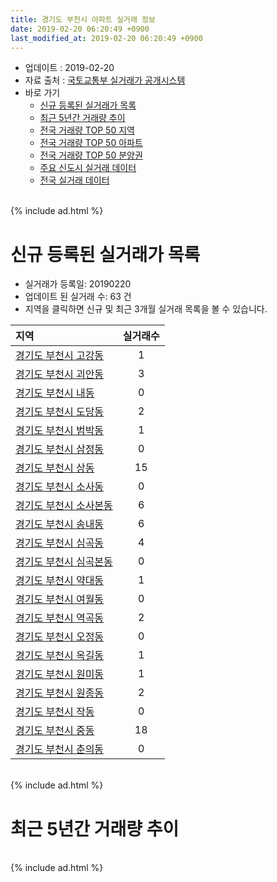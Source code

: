 ```yaml
---
title: 경기도 부천시 아파트 실거래 정보
date: 2019-02-20 06:20:49 +0900
last_modified_at: 2019-02-20 06:20:49 +0900
---
```


* 업데이트 : 2019-02-20
* 자료 출처 : [국토교통부 실거래가 공개시스템](http://rt.molit.go.kr)
* 바로 가기
    * [신규 등록된 실거래가 목록](#신규-등록된-실거래가-목록)
    * [최근 5년간 거래량 추이](#최근-5년간-거래량-추이)
    * [전국 거래량 TOP 50 지역](https://inasie.github.io/apt-trade-info/최근-3개월-전국에서-가장-거래가-많이-발생한-지역)
    * [전국 거래량 TOP 50 아파트](https://inasie.github.io/apt-trade-info/최근-3개월-전국에서-가장-거래가-많이-발생한-아파트)
    * [전국 거래량 TOP 50 분양권](https://inasie.github.io/apt-trade-info/최근-3개월-전국에서-가장-거래가-많이-발생한-분양권)
    * [주요 신도시 실거래 데이터](https://inasie.github.io/apt-trade-info/주요-신도시)
    * [전국 실거래 데이터](https://inasie.github.io/apt-trade-info/전국)

<br>
{% include ad.html %}
<br>

# 신규 등록된 실거래가 목록
* 실거래가 등록일: 20190220
* 업데이트 된 실거래 수: 63 건
* 지역을 클릭하면 신규 및 최근 3개월 실거래 목록을 볼 수 있습니다.


|지역|실거래수|
|:---|:---:|
|[경기도 부천시 고강동](https://inasie.github.io/apt-trade-info/경기도-부천시-고강동)|1|
|[경기도 부천시 괴안동](https://inasie.github.io/apt-trade-info/경기도-부천시-괴안동)|3|
|[경기도 부천시 내동](https://inasie.github.io/apt-trade-info/경기도-부천시-내동)|0|
|[경기도 부천시 도당동](https://inasie.github.io/apt-trade-info/경기도-부천시-도당동)|2|
|[경기도 부천시 범박동](https://inasie.github.io/apt-trade-info/경기도-부천시-범박동)|1|
|[경기도 부천시 삼정동](https://inasie.github.io/apt-trade-info/경기도-부천시-삼정동)|0|
|[경기도 부천시 상동](https://inasie.github.io/apt-trade-info/경기도-부천시-상동)|15|
|[경기도 부천시 소사동](https://inasie.github.io/apt-trade-info/경기도-부천시-소사동)|0|
|[경기도 부천시 소사본동](https://inasie.github.io/apt-trade-info/경기도-부천시-소사본동)|6|
|[경기도 부천시 송내동](https://inasie.github.io/apt-trade-info/경기도-부천시-송내동)|6|
|[경기도 부천시 심곡동](https://inasie.github.io/apt-trade-info/경기도-부천시-심곡동)|4|
|[경기도 부천시 심곡본동](https://inasie.github.io/apt-trade-info/경기도-부천시-심곡본동)|0|
|[경기도 부천시 약대동](https://inasie.github.io/apt-trade-info/경기도-부천시-약대동)|1|
|[경기도 부천시 여월동](https://inasie.github.io/apt-trade-info/경기도-부천시-여월동)|0|
|[경기도 부천시 역곡동](https://inasie.github.io/apt-trade-info/경기도-부천시-역곡동)|2|
|[경기도 부천시 오정동](https://inasie.github.io/apt-trade-info/경기도-부천시-오정동)|0|
|[경기도 부천시 옥길동](https://inasie.github.io/apt-trade-info/경기도-부천시-옥길동)|1|
|[경기도 부천시 원미동](https://inasie.github.io/apt-trade-info/경기도-부천시-원미동)|1|
|[경기도 부천시 원종동](https://inasie.github.io/apt-trade-info/경기도-부천시-원종동)|2|
|[경기도 부천시 작동](https://inasie.github.io/apt-trade-info/경기도-부천시-작동)|0|
|[경기도 부천시 중동](https://inasie.github.io/apt-trade-info/경기도-부천시-중동)|18|
|[경기도 부천시 춘의동](https://inasie.github.io/apt-trade-info/경기도-부천시-춘의동)|0|


<br>
{% include ad.html %}
<br>

# 최근 5년간 거래량 추이


<div style="width:100%;">
    <canvas id="deal_progress" height="200"></canvas>
</div>

<script>
new Chart(document.getElementById("deal_progress"), {
    type: 'line',
    data: {
        labels: ['201402','201403','201404','201405','201406','201407','201408','201409','201410','201411','201412','201501','201502','201503','201504','201505','201506','201507','201508','201509','201510','201511','201512','201601','201602','201603','201604','201605','201606','201607','201608','201609','201610','201611','201612','201701','201702','201703','201704','201705','201706','201707','201708','201709','201710','201711','201712','201801','201802','201803','201804','201805','201806','201807','201808','201809','201810','201811','201812','201901','201902'],
        datasets: [{
            label: '매매',
            pointRadius: 1,
            data: [954, 961, 636, 571, 505, 748, 960, 940, 916, 640, 614, 1016, 1007, 1502, 1294, 1157, 1061, 1026, 880, 878, 956, 704, 486, 551, 594, 935, 920, 906, 1173, 1168, 1017, 1027, 1114, 593, 488, 393, 622, 862, 755, 925, 959, 938, 753, 791, 669, 580, 513, 693, 640, 960, 630, 646, 613, 635, 1275, 1899, 1044, 580, 489, 282, 339],
            borderColor: "rgba(255, 201, 14, 1)",
            backgroundColor: "rgba(255, 201, 14, 0.5)",
            fill: false,
            lineTension: 0
        },{
            label: '전월세',
            pointRadius: 1,
            data: [1035, 1007, 847, 730, 698, 799, 794, 829, 927, 726, 722, 908, 857, 1058, 893, 736, 804, 660, 688, 630, 841, 631, 652, 836, 765, 878, 753, 690, 710, 817, 783, 837, 999, 722, 674, 686, 896, 852, 731, 682, 749, 677, 703, 727, 642, 701, 668, 888, 777, 981, 682, 671, 605, 591, 628, 709, 732, 721, 595, 489, 150],
            borderColor: "rgba(0, 141, 185, 1)",
            backgroundColor: "rgba(0, 141, 185, 0.5)",
            fill: false,
            lineTension: 0
        }
        ]
    },
    options: {
        responsive: true,
        title: {
            display: false
        },
        tooltips: {
            mode: 'index',
            intersect: false
        },
        hover: {
            mode: 'nearest',
            intersect: true
        },
        scales: {
            xAxes: [{
                display: true,
                scaleLabel: {
                    display: true,
                    labelString: '년/월'
                }
            }],
            yAxes: [{
                display: true,
                ticks: {
                    suggestedMin: 0,
                },
                scaleLabel: {
                    display: true,
                    labelString: '실거래 수'
                }
            }]
        }
    }
});

</script>


<br>
{% include ad.html %}
<br>

